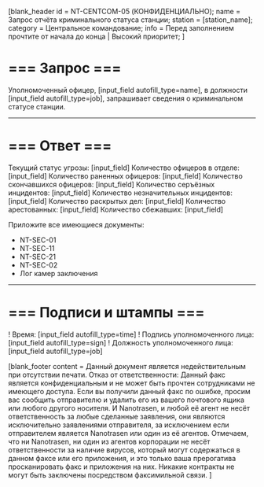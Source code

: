 [blank_header
id = NT-CENTCOM-05 (КОНФИДЕНЦИАЛЬНО);
name = Запрос отчёта криминального статуса станции;
station = [station_name];
category = Центральное командование;
info = Перед заполнением прочтите от начала до конца | Высокий приоритет;
]

# === Запрос ===

Уполномоченный офицер, [input_field autofill_type=name], в должности [input_field autofill_type=job], запрашивает сведения о криминальном статусе станции.

---

# === Ответ ===

Текущий статус угрозы: [input_field]
Количество офицеров в отделе: [input_field]
Количество раненных офицеров: [input_field]
Количество скончавшихся офицеров: [input_field]
Количество серъёзных инцидентов: [input_field]
Количество незначительных инцидентов: [input_field]
Количество раскрытых дел: [input_field]
Количество арестованных: [input_field]
Количество сбежавших: [input_field]
<br>

Приложите все имеющиеся документы:
- NT-SEC-01
- NT-SEC-11
- NT-SEC-21
- NT-SEC-02
- Лог камер заключения

---

# === Подписи и штампы ===

! Время: [input_field autofill_type=time]
! Подпись уполномоченного лица: [input_field autofill_type=sign]
! Должность уполномоченного лица: [input_field autofill_type=job]

[blank_footer
content = Данный документ является недействительным при отсутствии печати.
Отказ от ответственности: Данный факс является конфиденциальным и не может быть прочтен сотрудниками не имеющего доступа. Если вы получили данный факс по ошибке, просим вас сообщить отправителю и удалить его из вашего почтового ящика или любого другого носителя. И Nanotrasen, и любой её агент не несёт ответственность за любые сделанные заявления, они являются исключительно заявлениями отправителя, за исключением если отправителем является Nanotrasen или один из её агентов. Отмечаем, что ни Nanotrasen, ни один из агентов корпорации не несёт ответственности за наличие вирусов, который могут содержаться в данном факсе или его приложения, и это только ваша прерогатива просканировать факс и приложения на них. Никакие контракты не могут быть заключены посредством факсимильной связи.
]
